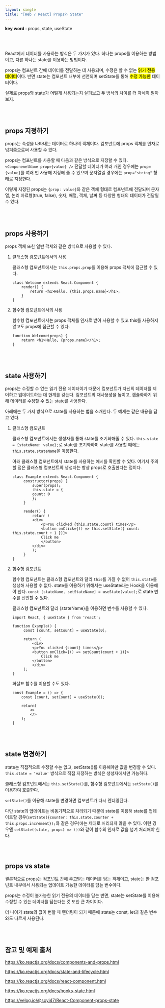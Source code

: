 ```yaml
---
layout: single
title: "[Web / React] Props와 State"
---
```


**key word** : props, state, useState

<br><br>

React에서 데이터를 사용하는 방식은 두 가지가 있다. 하나는 props를 이용하는 방법이고, 다른 하나는 state를 이용하는 방법이다.

props는 컴포넌트 간에 데이터를 전달하는 데 사용되며, 수정은 할 수 없는 <mark>읽기 전용 데이터</mark>이다. 반면 state는 컴포넌트 내부에 선언되며 setState를 통해 <mark>수정 가능한</mark> 데이터이다.

실제로 props와 state가 어떻게 사용되는지 살펴보고 두 방식의 차이를 더 자세히 알아보자.

<br><br>

## props 지정하기


props는 속성을 나타내는 데이터로 하나의 객체이다. 컴포넌트에 props 객체를 인자로 넘겨줌으로써 사용할 수 있다.

props는 컴포넌트를 사용할 때 다음과 같은 방식으로 지정할 수 있다.
`<ComponenetName prop={value} />`
전달할 데이터가 여러 개인 경우에는 `prop={value}`를 여러 번 사용해 지정해 줄 수 있으며 문자열일 경우에는 `prop="string"` 형태로 지정한다.

이렇게 지정된 props는 `{prop: value}`와 같은 객체 형태로 컴포넌트에 전달되며 문자열, 논리 자료형(true, false), 숫자, 배열, 객체, 날짜 등 다양한 형태의 데이터가 전달될 수 있다.

<br><br>

## props 사용하기

props 객체 또한 일반 객체와 같은 방식으로 사용할 수 있다.

1. 클래스형 컴포넌트에서의 사용

   클래스형 컴포넌트에서는 `this.props.prop`를 이용해 props 객체에 접근할 수 있다.

   ```
   class Welcome extends React.Component {
       render() {
           return <h1>Hello, {this.props.name}</h1>;
       }
   }
   ```

2. 함수형 컴포넌트에서의 사용

   함수형 컴포넌트에서는 props 객체를 인자로 받아 사용할 수 있고 this를 사용하지 않고도 props에 접근할 수 있다.

   ```
   function Welcome(props) {
       return <h1>Hello, {props.name}</h1>;
   }
   ```

<br><br>

## state 사용하기


props는 수정할 수 없는 읽기 전용 데이터이기 때문에 컴포넌트가 자신의 데이터를 제어하고 업데이트하는 데 한계를 갖는다. 컴포넌트의 재사용성을 높이고, 캡슐화하기 위해 데이터를 수정할 수 있는 state를 사용한다.

아래에는 두 가지 방식으로 state를 사용하는 법을 소개한다. 두 예제는 같은 내용을 담고 있다.

1. 클래스형 컴포넌트

   클래스형 컴포넌트에서는 생성자를 통해 state를 초기화해줄 수 있다. `this.state = {stateName: value};`로 state를 초기화하며 state를 사용할 때에는 `this.state.stateName`을 이용한다.

   아래 클래스형 컴포넌트에서 state를 사용하는 예시를 확인할 수 있다. 여기서 주의할 점은 클래스형 컴포넌트의 생성자는 항상 props로 호출한다는 점이다.

   ```
   class Example extends React.Component {
        constructor(props) {
            super(props);
            this.state = {
            count: 0
            };
        }

        render() {
            return (
            <div>
                <p>You clicked {this.state.count} times</p>
                <button onClick={() => this.setState({ count: this.state.count + 1 })}>
                Click me
                </button>
            </div>
            );
        }
   }
   ```

2. 함수형 컴포넌트

   함수형 컴포넌트는 클래스형 컴포넌트와 달리 `this`를 가질 수 없어 `this.state`를 생성해 사용할 수 없다. state를 이용하기 위해서는 useState라는 Hook을 이용해야 한다. `const [stateName, setStateName] = useState(value);`로 state 변수를 선언할 수 있다.

   클래스형 컴포넌트와 달리 {stateName}을 이용하면 변수를 사용할 수 있다.

   ```
   import React, { useState } from 'react';

   function Example() {
        const [count, setCount] = useState(0);

        return (
            <div>
            <p>You clicked {count} times</p>
            <button onClick={() => setCount(count + 1)}>
                Click me
            </button>
            </div>
        );
   }
   ```

   화살표 함수를 이용할 수도 있다.

   ```
   const Example = () => {
       const [count, setCount] = useState(0);

       return(
           <>
           </>
       );
   }
   ```

<br><br>

## state 변경하기


state는 직접적으로 수정할 수는 없고, setState()를 이용해야만 값을 변경할 수 있다.
`this.state = 'value'` 방식으로 직접 지정하는 방식은 생성자에서만 가능하다.

클래스형 컴포넌트에서는 `this.setState()`를, 함수형 컴포넌트에서는 `setState()`를 이용하여 호출한다.

`setState()`를 이용해 state를 변경하면 컴포넌트가 다시 렌더링된다.

다만 state의 업데이트는 비동기적으로 처리되기 때문에 state를 이용해 state를 업데이트할 경우(`setState({counter: this.state.counter + this.props.increment});`와 같은 경우)에는 제대로 처리되지 않을 수 있다. 이런 경우엔 `setState((state, props) => ())`와 같이 함수의 인자로 값을 넘겨 처리해야 한다.

<br><br>

## props vs state

결론적으로 props는 컴포넌트 간에 주고받는 데이터를 담는 객체이고, state는 한 컴포넌트 내부에서 사용되는 업데이트 가능한 데이터를 담는 변수이다.

props는 수정이 불가능한 읽기 전용의 데이터를 담는 반면, state는 setState를 이용해 수정할 수 있는 데이터를 담는다는 것 또한 큰 차이이다.

더 나아가 state의 값이 변할 때 렌더링이 되기 때문에 state는 const, let과 같은 변수와도 다르게 사용된다.

<br><br>

## 참고 및 예제 출처


https://ko.reactjs.org/docs/components-and-props.html

https://ko.reactjs.org/docs/state-and-lifecycle.html

https://ko.reactjs.org/docs/react-component.html

https://ko.reactjs.org/docs/hooks-state.html

https://velog.io/@soyi47/React-Component-props-state
